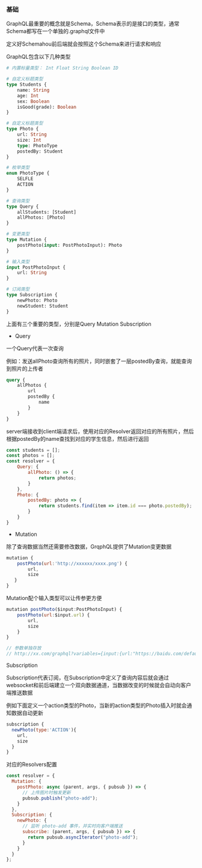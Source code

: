 ### 基础

GraphQL最重要的概念就是Schema，Schema表示的是接口的类型，通常Schema都写在一个单独的.graphql文件中

定义好Schemahou前后端就会按照这个Schema来进行请求和响应

GraphQL包含以下几种类型

``` graphql
# 内置标量类型： Int Float String Boolean ID

# 自定义标题类型
type Students {
	name: String
	age: Int
	sex: Boolean
	isGood(grade): Boolean
}

# 自定义标题类型
type Photo {
	url: String
	size: Int
	type: PhotoType
	postedBy: Student
}

# 枚举类型
enum PhotoType {
	SELFLE
	ACTION
}

# 查询类型
type Query {
	allStudents: [Student]
	allPhotos: [Photo]
}

# 变更类型
type Mutation {
	postPhoto(input: PostPhotoInput): Photo
}

# 输入类型
input PostPhotoInput {
	url: String
}

# 订阅类型
type Subscription {
	newPhoto: Photo
	newStudent: Student
}
```

上面有三个重要的类型，分别是Query Mutation Subscription



- Query

一个Query代表一次查询

例如：发送allPhoto查询所有的照片，同时嵌套了一层postedBy查询，就能查询到照片的上传者

```graphql
query {
	allPhotos {
		url
		postedBy {
			name
		}
	}
}
```

server端接收到client端请求后，使用对应的Resolver返回对应的所有照片，然后根据postedBy的name查找到对应的学生信息，然后进行返回

```javascript
const students = [];
const photos = [];
const resolver = {
    Query: {
    	allPhoto: () => {
            return photos;
        }
	},
    Photo: {
        postedBy: photo => {
            return students.find(item => item.id === photo.postedBy);
        }
    }
}
```



- Mutation

除了查询数据当然还需要修改数据，GrqphQL提供了Mutation变更数据

```javascript
mutation {
    postPhoto(url:'http://xxxxxx/xxxx.png') {
        url,
        size
   }
}
```

Mutation配个输入类型可以让传参更方便

``` javascript
mutation postPhoto($input:PostPhotoInput) {
    postPhoto(url:$input.url) {
        url,
        size
    }
}

// 参数单独存放
// http://xx.com/graphql?variables={input:{url:"https://baidu.com/defaul.png"}}
```

Subscription

Subscription代表订阅，在Subscription中定义了查询内容后就会通过websocket和前后端建立一个双向数据通道，当数据改变的时候就会自动向客户端推送数据

例如下面定义一个action类型的Photo，当新的action类型的Photo插入时就会通知数据自动更新

```javascript
subscription {
  newPhoto(type:'ACTION'){
    url,
    size
  }
}
```

对应的Resolvers配置

```javascript
const resolver = {
  Mutation: {
    postPhoto: async (parent, args, { pubsub }) => {
      // 上传图片时触发更新
      pubsub.publish("photo-add");
    }
  },
  Subscription: {
    newPhoto: {
      // 监听 photo-add 事件，并实时向客户端推送
      subscribe: (parent, args, { pubsub }) => {
        return pubsub.asyncIterator("photo-add");
      }
    }
  }
};
```

